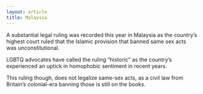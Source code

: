 ```yaml
---
layout: article
title: Malaysia
---
```


A substantial legal ruling was recorded this year in Malaysia as the country’s highest court ruled that the Islamic provision that banned same sex acts was unconstitutional.

LGBTQ advocates have called the ruling “historic” as the country’s experienced an uptick in homophobic sentiment in recent years.

This ruling though, does not legalize same-sex acts, as a civil law from Britain’s colonial-era banning those is still on the books.
